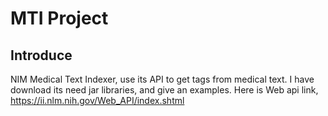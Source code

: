 # MTI Project
## Introduce
NIM Medical Text Indexer, use its API to get tags from medical text. I have download its need jar libraries, and give an examples.
Here is Web api link, https://ii.nlm.nih.gov/Web_API/index.shtml
## 
